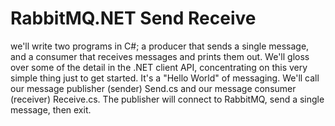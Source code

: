 # RabbitMQ.NET Send Receive
we'll write two programs in C#; a producer that sends a single message, and a consumer that receives messages and prints them out. We'll gloss over some of the detail in the .NET client API, concentrating on this very simple thing just to get started. It's a "Hello World" of messaging.
We'll call our message publisher (sender) Send.cs and our message consumer (receiver) Receive.cs. 
The publisher will connect to RabbitMQ, send a single message, then exit.
